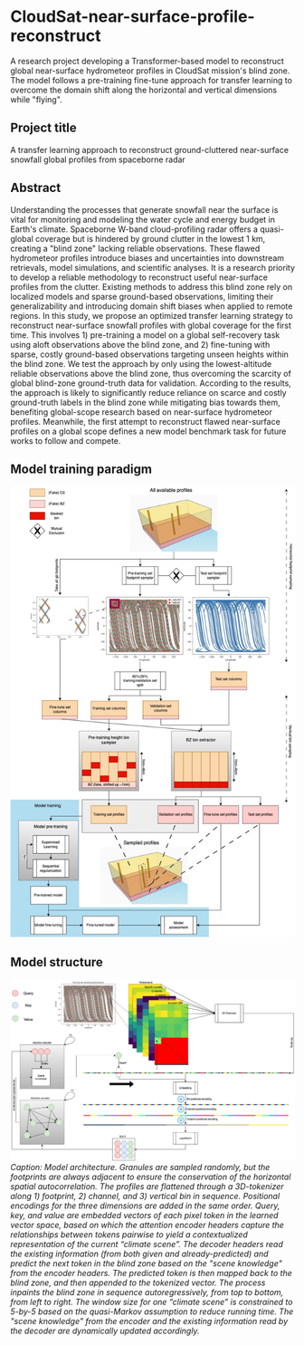 # CloudSat-near-surface-profile-reconstruct
A research project developing a Transformer-based model to reconstruct global near-surface hydrometeor profiles in CloudSat mission's blind zone. The model follows a pre-training fine-tune approach for transfer learning to overcome the domain shift along the horizontal and vertical dimensions while "flying".


## Project title
A transfer learning approach to reconstruct ground-cluttered near-surface snowfall global profiles from spaceborne radar


## Abstract
Understanding the processes that generate snowfall near the surface is vital for monitoring and modeling the water cycle and energy budget in Earth's climate. Spaceborne W-band cloud-profiling radar offers a quasi-global coverage but is hindered by ground clutter in the lowest 1 km, creating a "blind zone" lacking reliable observations. These flawed hydrometeor profiles introduce biases and uncertainties into downstream retrievals, model simulations, and scientific analyses. It is a research priority to develop a reliable methodology to reconstruct useful near-surface profiles from the clutter. Existing methods to address this blind zone rely on localized models and sparse ground-based observations, limiting their generalizability and introducing domain shift biases when applied to remote regions. In this study, we propose an optimized transfer learning strategy to reconstruct near-surface snowfall profiles with global coverage for the first time. This involves 1) pre-training a model on a global self-recovery task using aloft observations above the blind zone, and 2) fine-tuning with sparse, costly ground-based observations targeting unseen heights within the blind zone. We test the approach by only using the lowest-altitude reliable observations above the blind zone, thus overcoming the scarcity of global blind-zone ground-truth data for validation. According to the results, the approach is likely to significantly reduce reliance on scarce and costly ground-truth labels in the blind zone while mitigating bias towards them, benefiting global-scope research based on near-surface hydrometeor profiles. Meanwhile, the first attempt to reconstruct flawed near-surface profiles on a global scope defines a new model benchmark task for future works to follow and compete.


## Model training paradigm
![Alt text](model_training_vertical.jpg "Model training paradigm")


## Model structure
![Alt text](model_architecture.jpg "Model architecture diagram")
*Caption: Model architecture. Granules are sampled randomly, but the footprints are always adjacent to ensure the conservation of the horizontal spatial autocorrelation. The profiles are flattened through a 3D-tokenizer along 1) footprint, 2) channel, and 3) vertical bin in sequence. Positional encodings for the three dimensions are added in the same order. Query, key, and value are embedded vectors of each pixel token in the learned vector space, based on which the attention encoder headers capture the relationships between tokens pairwise to yield a contextualized representation of the current “climate scene”. The decoder headers read the existing information (from both given and already-predicted) and predict the next token in the blind zone based on the "scene knowledge" from the encoder headers. The predicted token is then mapped back to the blind zone, and then appended to the tokenized vector. The process inpaints the blind zone in sequence autoregressively, from top to bottom, from left to right. The window size for one “climate scene” is constrained to 5-by-5 based on the quasi-Markov assumption to reduce running time. The "scene knowledge" from the encoder and the existing information read by the decoder are dynamically updated accordingly.*
